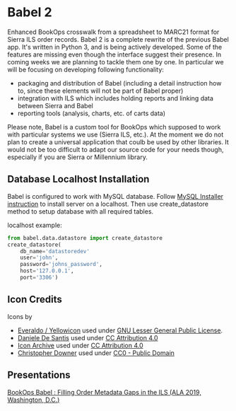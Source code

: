 # Babel 2
Enhanced BookOps crosswalk from a spreadsheet to MARC21 format for Sierra ILS order records.
Babel 2 is a complete rewrite of the previous Babel app. It's written in Python 3, and is being actively developed.
Some of the features are missing even though the interface suggest their presence. In coming weeks we are planning to tackle them one by one.
In particular we will be focusing on developing following functionality:
* packaging and distribution of Babel (including a detail instruction how to, since these elements will not be part of Babel proper)
* integration with ILS which includes holding reports and linking data between Sierra and Babel
* reporting tools (analysis, charts, etc. of carts data)


Please note, Babel is a custom tool for BookOps which supposed to work with particular systems we use (Sierra ILS, etc.).
At the moment we do not plan to create a universal application that coulb be used by other libraries. It would not be too difficult to adapt our source code for your needs though, especially if you are Sierra or Millennium library.


## Database Localhost Installation
Babel is configured to work with MySQL database. 
Follow [MySQL Installer instruction](https://dev.mysql.com/doc/refman/8.0/en/windows-installation.html) to install server on a localhost. Then use create_datastore method to setup database with all required tables. 

localhost example:
```python
from babel.data.datastore import create_datastore
create_datastore(
    db_name='datastoredev'
    user='john',
    password='johns_password',
    host='127.0.0.1',
    port='3306')
```


## Icon Credits
Icons by 
* [Everaldo / Yellowicon](http://www.everaldo.com) used under [GNU Lesser General Public License](https://en.wikipedia.org/wiki/GNU_Lesser_General_Public_License).
* [Daniele De Santis](https://www.danieledesantis.net/) used under [CC Attribution 4.0](https://creativecommons.org/licenses/by/4.0/)
* [Icon Archive](http://www.iconarchive.com) used under [CC Attribution 4.0](https://creativecommons.org/licenses/by/4.0/)
* [Christopher Downer](http://christopherdowner.com/) used under [CC0 - Public Domain](https://creativecommons.org/publicdomain/zero/1.0/)

## Presentations

[BookOps Babel : Filling Order Metadata Gaps in the ILS (ALA 2019, Washington, D.C.)](https://docs.google.com/presentation/d/1U4ZmFQBFp134S6qnglxZ32YuHRPz-UMrgCtwbG2KdMw/edit?usp=sharing)


